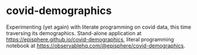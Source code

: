 # covid-demographics
Experimenting (yet again) with literate programming on covid data, this time traversing its demographics. Stand-alone application at https://episphere.github.io/covid-demographics, literal programming notebook at https://observablehq.com/@episphere/covid-demographics.
